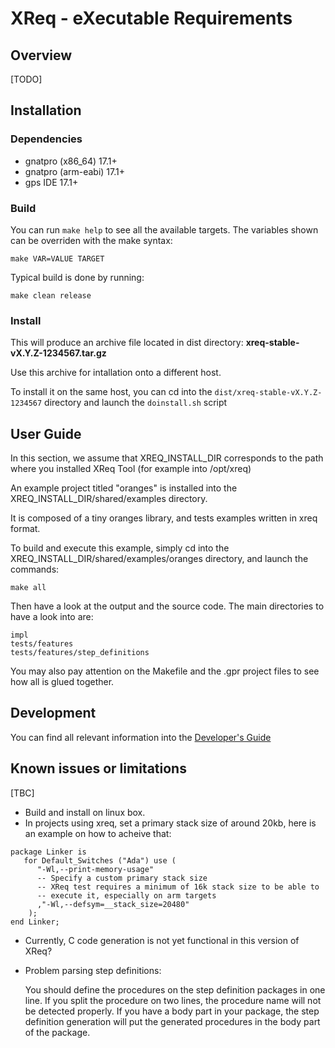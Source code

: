 # XReq - eXecutable Requirements

## Overview
[TODO]

## Installation
### Dependencies
- gnatpro (x86_64) 17.1+
- gnatpro (arm-eabi) 17.1+
- gps IDE 17.1+

### Build
You can run `make help` to see all the available targets.
The variables shown can be overriden with the make syntax:
```
make VAR=VALUE TARGET
```

Typical build is done by running:
```
make clean release
```

### Install
This will produce an archive file located in dist directory:
    **xreq-stable-vX.Y.Z-1234567.tar.gz**

Use this archive for intallation onto a different host.

To install it on the same host, you can cd into the `dist/xreq-stable-vX.Y.Z-1234567` directory and launch the `doinstall.sh` script


## User Guide
In this section, we assume that XREQ_INSTALL_DIR corresponds to the path where you installed XReq Tool (for example into /opt/xreq)

An example project titled "oranges" is installed into the XREQ_INSTALL_DIR/shared/examples directory.

It is composed of a tiny oranges library, and tests examples written in xreq format.

To build and execute this example, simply cd into the XREQ_INSTALL_DIR/shared/examples/oranges directory, and launch the commands:
```
make all
```

Then have a look at the output and the source code. The main directories to have a look into are:
```
impl
tests/features
tests/features/step_definitions
```

You may also pay attention on the Makefile and the .gpr project files to see how all is glued together.


## Development
You can find all relevant information into the [Developer's Guide](README_DEV.md)


## Known issues or limitations
[TBC]
* Build and install on linux box.
* In projects using xreq, set a primary stack size of around 20kb, here is an example on how to acheive that:
```
package Linker is
   for Default_Switches ("Ada") use (
      "-Wl,--print-memory-usage"
      -- Specify a custom primary stack size
      -- XReq test requires a minimum of 16k stack size to be able to
      -- execute it, especially on arm targets
      ,"-Wl,--defsym=__stack_size=20480"
    );
end Linker;
```
* Currently, C code generation is not yet functional in this version of XReq?
* Problem parsing step definitions:

   You should define the procedures on the step definition packages in one line.
   If you split the procedure on two lines, the procedure name will not be detected
properly.
   If you have a body part in your package, the step definition generation will put
the generated procedures in the body part of the package.

